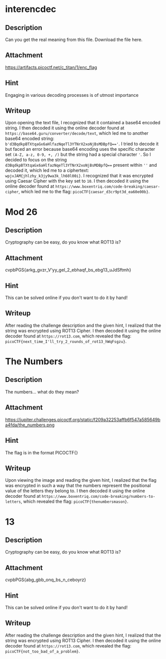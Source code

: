 # interencdec

## Description
Can you get the real meaning from this file.
Download the file here.

## Attachment
https://artifacts.picoctf.net/c_titan/1/enc_flag

## Hint
Engaging in various decoding processes is of utmost importance

## Writeup
Upon opening the text file, I recognized that it contained a base64 encoded string.
I then decoded it using the online decoder found at `https://base64.guru/converter/decode/text`, which led me to another base64 encoded string: `b'd3BqdkpBTXtqaGx6aHlfazNqeTl3YTNrX2xoNjBsMDBpfQ=='`.
I tried to decode it but faced an error because base64 encoding uses the specific character set `(A-Z, a-z, 0-9, +, /)` but the string had a special character `'`.
So I decided to focus on the string `d3BqdkpBTXtqaGx6aHlfazNqeTl3YTNrX2xoNjBsMDBpfQ==` present within `''` and decoded it, which led me to a ciphertext: `wpjvJAM{jhlzhy_k3jy9wa3k_lh60l00i}`.
I recognized that it was encrypted using Caesar Cipher with the key set to `10`.
I then decoded it using the online decoder found at `https://www.boxentriq.com/code-breaking/caesar-cipher`, which led me to the flag: `picoCTF{caesar_d3cr9pt3d_ea60e00b}`.

# Mod 26

## Description
Cryptography can be easy, do you know what ROT13 is? 

## Attachment
cvpbPGS{arkg_gvzr_V'yy_gel_2_ebhaqf_bs_ebg13_uJdSftmh}

## Hint
This can be solved online if you don't want to do it by hand!

## Writeup
After reading the challenge description and the given hint, I realized that the string was encrypted using ROT13 Cipher.
I then decoded it using the online decoder found at `https://rot13.com`, which revealed the flag: `picoCTF{next_time_I'll_try_2_rounds_of_rot13_hWqFsgzu}`.

# The Numbers

## Description
The numbers... what do they mean?

## Attachment
https://jupiter.challenges.picoctf.org/static/f209a32253affb6f547a585649ba4fda/the_numbers.png

## Hint
The flag is in the format PICOCTF{}

## Writeup
Upon viewing the image and reading the given hint, I realized that the flag was encrypted in such a way that the numbers represent the positional value of the letters they belong to. 
I then decoded it using the online decoder found at `https://www.boxentriq.com/code-breaking/numbers-to-letters`, which revealed the flag: `picoCTF{thenumbersmason}`.

# 13

## Description
Cryptography can be easy, do you know what ROT13 is?

## Attachment
cvpbPGS{abg_gbb_onq_bs_n_ceboyrz}

## Hint
This can be solved online if you don't want to do it by hand!

## Writeup
After reading the challenge description and the given hint, I realized that the string was encrypted using ROT13 Cipher.
I then decoded it using the online decoder found at `https://rot13.com`, which revealed the flag: `picoCTF{not_too_bad_of_a_problem}`.
